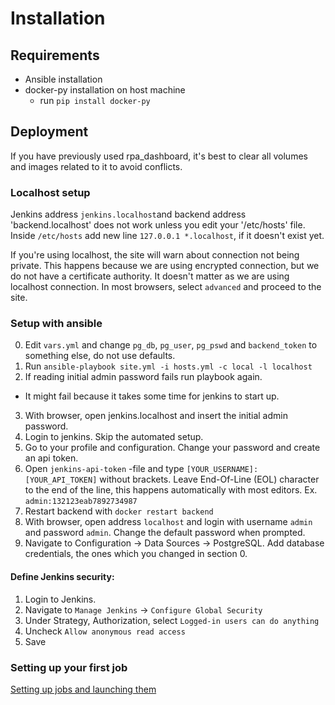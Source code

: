 # Installation

## Requirements

* Ansible installation
* docker-py installation on host machine
  * run `pip install docker-py`

## Deployment

If you have previously used rpa_dashboard, it's best to clear all volumes and images related to it to avoid conflicts.

### Localhost setup
Jenkins address `jenkins.localhost`and backend address 'backend.localhost' does not work unless you edit your '/etc/hosts' file.
Inside `/etc/hosts` add new line `127.0.0.1 *.localhost`, if it doesn't exist yet.

If you're using localhost, the site will warn about connection not being private. This happens because we are using encrypted connection, but we do not have a certificate authority. It doesn't matter as we are using localhost connection. In most browsers, select `advanced` and proceed to the site.

### Setup with ansible
0. Edit `vars.yml` and change `pg_db`, `pg_user`, `pg_pswd` and `backend_token` to something else, do not use defaults.
1. Run `ansible-playbook site.yml -i hosts.yml -c local -l localhost`
2. If reading initial admin password fails run playbook again.
  - It might fail because it takes some time for jenkins to start up.
3. With browser, open jenkins.localhost and insert the initial admin password.
4. Login to jenkins. Skip the automated setup.
5. Go to your profile and configuration. Change your password and create an api token.
6. Open `jenkins-api-token` -file and type `[YOUR_USERNAME]:[YOUR_API_TOKEN]` without brackets. Leave End-Of-Line (EOL) character to the end of the line, this happens automatically with most editors. Ex. `admin:132123eab7892734987`
7. Restart backend with `docker restart backend`
8. With browser, open address `localhost` and login with username `admin` and password `admin`. Change the default password when prompted.
9. Navigate to Configuration -> Data Sources -> PostgreSQL. Add database credentials, the ones which you changed in section 0.

#### Define Jenkins security:

1. Login to Jenkins.
2. Navigate to `Manage Jenkins` -> `Configure Global Security`
3. Under Strategy, Authorization, select `Logged-in users can do anything`
4. Uncheck `Allow anonymous read access`
5. Save

### Setting up your first job
[Setting up jobs and launching them](manual.md)
